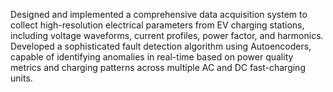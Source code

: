 Designed and implemented a comprehensive data acquisition system to collect high-resolution electrical parameters from EV charging stations, including voltage waveforms, current profiles, power factor, and harmonics. Developed a sophisticated fault detection algorithm using Autoencoders, capable of identifying anomalies in real-time based on power quality metrics and charging patterns across multiple AC and DC fast-charging units.
